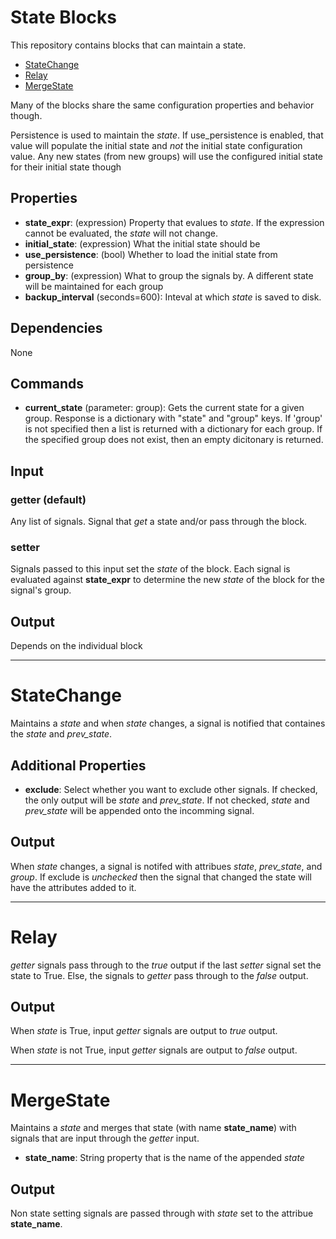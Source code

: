 State Blocks
============

This repository contains blocks that can maintain a state.
 * [StateChange](#statechange)
 * [Relay](#relay)
 * [MergeState](#mergestate)


Many of the blocks share the same configuration properties and behavior though.

Persistence is used to maintain the *state*. If use_persistence is enabled, that value will populate the initial state and _not_ the initial state configuration value. Any new states (from new groups) will use the configured initial state for their initial state though

Properties
---------

-   **state_expr**: (expression) Property that evalues to *state*. If the expression cannot be evaluated, the *state* will not change.
-   **initial_state**: (expression) What the initial state should be
-   **use_persistence**: (bool) Whether to load the initial state from persistence
-   **group_by**: (expression) What to group the signals by. A different state will be maintained for each group
-   **backup_interval** (seconds=600): Inteval at which *state* is saved to disk.

Dependencies
------------
None

Commands
--------
-   **current_state** (parameter: group): Gets the current state for a given group. Response is a dictionary with "state" and "group" keys. If 'group' is not specified then a list is returned with a dictionary for each group. If the specified group does not exist, then an empty dicitonary is returned.

Input
-----

### getter (default)

Any list of signals. Signal that _get_ a state and/or pass through the block.

### setter

Signals passed to this input set the *state* of the block. Each signal is evaluated against **state_expr** to determine the new *state* of the block for the signal's group.

Output
------
Depends on the individual block

------------------------------------------------------------------------------

StateChange
============

Maintains a *state* and when *state* changes, a signal is notified that containes the *state* and *prev_state*.


Additional Properties
---------------------

-   **exclude**: Select whether you want to exclude other signals. If checked, the only output will be *state* and *prev_state*. If not checked, *state* and *prev_state* will be appended onto the incomming signal.


Output
------
When *state* changes, a signal is notifed with attribues *state*, *prev_state*, and *group*. If exclude is _unchecked_ then the signal that changed the state will have the attributes added to it.

------------------------------------------------------------------------------


Relay
=====

*getter* signals pass through to the *true* output if the last *setter* signal set the state to True. Else, the signals to *getter* pass through to the *false* output.

Output
------
When *state* is True, input *getter* signals are output to *true* output.

When *state* is not True, input *getter* signals are output to *false* output.

------------------------------------------------------------------------------

MergeState
==========

Maintains a *state* and merges that state (with name **state_name**) with signals that are input through the *getter* input.

-   **state_name**: String property that is the name of the appended *state*

Output
------
Non state setting signals are passed through with *state* set to the attribue **state_name**.
